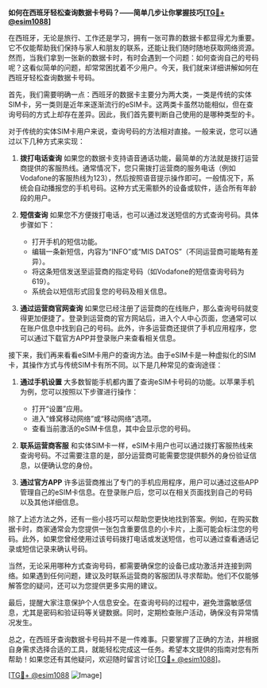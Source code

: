 **如何在西班牙轻松查询数据卡号码？——简单几步让你掌握技巧[[TG💪+ @esim1088](https://t.me/s/esim1088)]**

在西班牙，无论是旅行、工作还是学习，拥有一张可靠的数据卡都显得尤为重要。它不仅能帮助我们保持与家人和朋友的联系，还能让我们随时随地获取网络资源。然而，当我们拿到一张新的数据卡时，有时会遇到一个问题：如何查询自己的号码呢？这看似简单的问题，却常常困扰着不少用户。今天，我们就来详细讲解如何在西班牙轻松查询数据卡号码。

首先，我们需要明确一点：西班牙的数据卡主要分为两大类，一类是传统的实体SIM卡，另一类则是近年来逐渐流行的eSIM卡。这两类卡虽然功能相似，但在查询号码的方式上却存在差异。因此，我们首先要判断自己使用的是哪种类型的卡。

对于传统的实体SIM卡用户来说，查询号码的方法相对直接。一般来说，您可以通过以下几种方式来实现：

1. **拨打电话查询**
   如果您的数据卡支持语音通话功能，最简单的方法就是拨打运营商提供的客服热线。通常情况下，您只需拨打运营商的服务电话（例如Vodafone的客服热线为123），然后按照语音提示操作即可。一般情况下，系统会自动播报您的手机号码。这种方式无需额外的设备或软件，适合所有年龄段的用户。

2. **短信查询**
   如果您不方便拨打电话，也可以通过发送短信的方式查询号码。具体步骤如下：
   - 打开手机的短信功能。
   - 编辑一条新短信，内容为“INFO”或“MIS DATOS”（不同运营商可能略有差异）。
   - 将这条短信发送至运营商的指定号码（如Vodafone的短信查询号码为619）。
   - 系统会以短信形式回复您的号码及相关信息。

3. **通过运营商官网查询**
   如果您已经注册了运营商的在线账户，那么查询号码就变得更加便捷了。登录到运营商的官方网站后，进入个人中心页面，您通常可以在账户信息中找到自己的号码。此外，许多运营商还提供了手机应用程序，您可以通过下载官方APP并登录账户来查看相关信息。

接下来，我们再来看看eSIM卡用户的查询方法。由于eSIM卡是一种虚拟化的SIM卡，其操作方式与传统SIM卡有所不同。以下是几种常见的查询途径：

1. **通过手机设置**
   大多数智能手机都内置了查询eSIM卡号码的功能。以苹果手机为例，您可以按照以下步骤进行操作：
   - 打开“设置”应用。
   - 进入“蜂窝移动网络”或“移动网络”选项。
   - 查看当前激活的eSIM卡信息，其中会显示您的号码。

2. **联系运营商客服**
   和实体SIM卡一样，eSIM卡用户也可以通过拨打客服热线来查询号码。不过需要注意的是，部分运营商可能需要您提供额外的身份验证信息，以便确认您的身份。

3. **通过官方APP**
   许多运营商推出了专门的手机应用程序，用户可以通过这些APP管理自己的eSIM卡信息。在登录账户后，您可以在相关页面找到自己的号码以及其他详细信息。

除了上述方法之外，还有一些小技巧可以帮助您更快地找到答案。例如，在购买数据卡时，商家通常会为您提供一张包含重要信息的小卡片，上面可能会标注您的号码。此外，如果您曾经使用过该号码拨打电话或发送短信，也可以通过查看通话记录或短信记录来确认号码。

当然，无论采用哪种方式查询号码，都需要确保您的设备已成功激活并连接到网络。如果遇到任何问题，建议及时联系运营商的客服团队寻求帮助。他们不仅能够解答您的疑问，还可以为您提供更多实用的建议。

最后，提醒大家注意保护个人信息安全。在查询号码的过程中，避免泄露敏感信息，尤其是密码和验证码等关键数据。同时，定期检查账户活动，确保没有异常情况发生。

总之，在西班牙查询数据卡号码并不是一件难事。只要掌握了正确的方法，并根据自身需求选择合适的工具，就能轻松完成这一任务。希望本文提供的指南对您有所帮助！如果您还有其他疑问，欢迎随时留言讨论[[TG💪+ @esim1088](https://t.me/s/esim1088)]。

[[TG💪+ @esim1088](https://t.me/s/esim1088) ![Image](https://i.postimg.cc/4NQfJmqS/Snipaste-2025-05-13-00-14-12.png)]